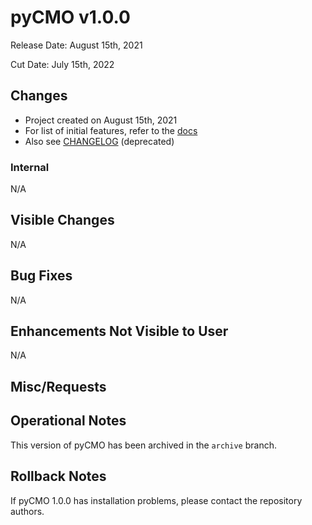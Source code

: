 # pyCMO v1.0.0

Release Date: August 15th, 2021

Cut Date: July 15th, 2022

## Changes
* Project created on August 15th, 2021
* For list of initial features, refer to the [docs](https://github.com/duyminh1998/pycmo/blob/archive/docs/environment.md)
* Also see [CHANGELOG](https://github.com/duyminh1998/pycmo/blob/archive/CHANGELOG.md) (deprecated)

### Internal
N/A

## Visible Changes
N/A

## Bug Fixes
N/A

## Enhancements Not Visible to User
N/A

## Misc/Requests

## Operational Notes
This version of pyCMO has been archived in the `archive` branch.

## Rollback Notes
If pyCMO 1.0.0 has installation problems, please contact the repository authors.
